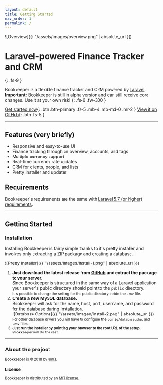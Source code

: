 ```yaml
---
layout: default
title: Getting Started
nav_order: 1
permalink: /
---
```


![Overview]({{ "/assets/images/overview.png" | absolute_url }})

# Laravel-powered Finance Tracker and CRM
{: .fs-9 }

Bookkeeper is a flexible finance tracker and CRM powered by [Laravel](https://laravel.com/).  
**Important:** Bookkeeper is still in alpha version and can still receive core changes. Use it at your own risk!
{: .fs-6 .fw-300 }

[Get started now](#getting-started){: .btn .btn-primary .fs-5 .mb-4 .mb-md-0 .mr-2 } [View it on GitHub](https://github.com/umomega/bookkeeper){: .btn .fs-5 }

---

## Features (very briefly)
- Responsive and easy-to-use UI
- Finance tracking through an overview, accounts, and tags
- Multiple currency support
- Real-time currency rate updates
- CRM for clients, people, and lists
- Pretty installer and updater

## Requirements
Bookkeeper's requirements are the same with [Laravel 5.7 (or higher) requirements](https://laravel.com/docs/5.7#server-requirements).

---

## Getting Started
### Installation
Installing Bookkeeper is fairly simple thanks to it's pretty installer and involves only extracting a ZIP package and creating a database.

![Pretty Installer]({{ "/assets/images/install-1.png" | absolute_url }})

1. **Just download the latest release from [GitHub](https://github.com/umomega/bookkeeper/releases) and extract the package to your server.**  
Since Bookkeeper is structured in the same way of a Laravel application your server's public directory should point to the `public` directory.  
<small>It is possible to change the setting for the public directory inside the `.env` file.</small>
2. **Create a new MySQL database.**  
Bookkeeper will ask for the name, host, port, username, and password for the database during installation.  
![Database Options]({{ "/assets/images/install-2.png" | absolute_url }})  
<small>For other database drivers you will have to configure the `config/database.php`, and `.env` files.
3. **Just run the installer by pointing your browser to the root URL of the setup.**  
Bookkeeper will do the rest.

---

## About the project

Bookkeeper is &copy; 2018 by [umΩ](http://umomega.com).

### License

Bookkeeper is distributed by an [MIT license](https://github.com/umomega/Bookkeeper/blob/master/LICENSE).
